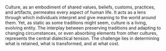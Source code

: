 
Culture, as an embodiment of shared values, beliefs, customs, practices, and artifacts, permeates every aspect of human life. It acts as a lens through which individuals interpret and give meaning to the world around them. Yet, as static as some traditions might seem, culture is a living, evolving entity. The interplay between preserving traditions and adapting to changing circumstances, or even absorbing elements from other cultures, represents the central dialectical tension. The challenge lies in determining what is retained, what is transformed, and at what cost.

